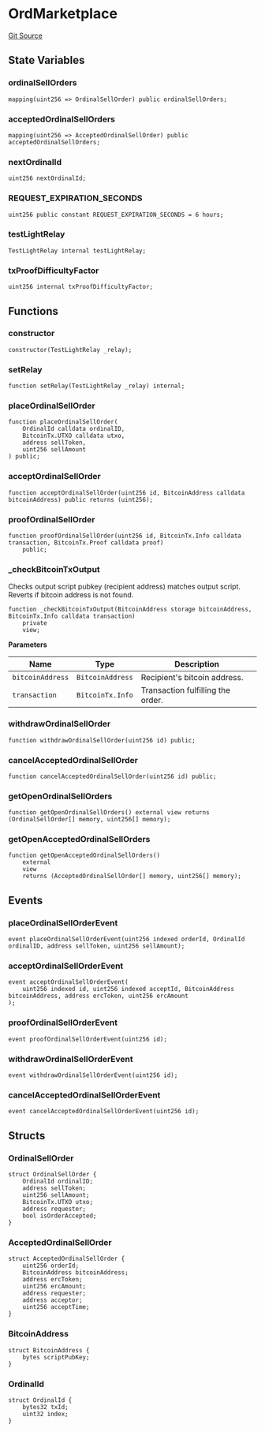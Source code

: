 # OrdMarketplace
[Git Source](https://github.com/bob-collective/bob/blob/1abe7d0a95cbaa62e47217036600733eae5f19f9/src/swap/Ord_Marketplace.sol)


## State Variables
### ordinalSellOrders

```solidity
mapping(uint256 => OrdinalSellOrder) public ordinalSellOrders;
```


### acceptedOrdinalSellOrders

```solidity
mapping(uint256 => AcceptedOrdinalSellOrder) public acceptedOrdinalSellOrders;
```


### nextOrdinalId

```solidity
uint256 nextOrdinalId;
```


### REQUEST_EXPIRATION_SECONDS

```solidity
uint256 public constant REQUEST_EXPIRATION_SECONDS = 6 hours;
```


### testLightRelay

```solidity
TestLightRelay internal testLightRelay;
```


### txProofDifficultyFactor

```solidity
uint256 internal txProofDifficultyFactor;
```


## Functions
### constructor


```solidity
constructor(TestLightRelay _relay);
```

### setRelay


```solidity
function setRelay(TestLightRelay _relay) internal;
```

### placeOrdinalSellOrder


```solidity
function placeOrdinalSellOrder(
    OrdinalId calldata ordinalID,
    BitcoinTx.UTXO calldata utxo,
    address sellToken,
    uint256 sellAmount
) public;
```

### acceptOrdinalSellOrder


```solidity
function acceptOrdinalSellOrder(uint256 id, BitcoinAddress calldata bitcoinAddress) public returns (uint256);
```

### proofOrdinalSellOrder


```solidity
function proofOrdinalSellOrder(uint256 id, BitcoinTx.Info calldata transaction, BitcoinTx.Proof calldata proof)
    public;
```

### _checkBitcoinTxOutput

Checks output script pubkey (recipient address) matches output script.
Reverts if bitcoin address is not found.


```solidity
function _checkBitcoinTxOutput(BitcoinAddress storage bitcoinAddress, BitcoinTx.Info calldata transaction)
    private
    view;
```
**Parameters**

|Name|Type|Description|
|----|----|-----------|
|`bitcoinAddress`|`BitcoinAddress`|Recipient's bitcoin address.|
|`transaction`|`BitcoinTx.Info`|Transaction fulfilling the order.|


### withdrawOrdinalSellOrder


```solidity
function withdrawOrdinalSellOrder(uint256 id) public;
```

### cancelAcceptedOrdinalSellOrder


```solidity
function cancelAcceptedOrdinalSellOrder(uint256 id) public;
```

### getOpenOrdinalSellOrders


```solidity
function getOpenOrdinalSellOrders() external view returns (OrdinalSellOrder[] memory, uint256[] memory);
```

### getOpenAcceptedOrdinalSellOrders


```solidity
function getOpenAcceptedOrdinalSellOrders()
    external
    view
    returns (AcceptedOrdinalSellOrder[] memory, uint256[] memory);
```

## Events
### placeOrdinalSellOrderEvent

```solidity
event placeOrdinalSellOrderEvent(uint256 indexed orderId, OrdinalId ordinalID, address sellToken, uint256 sellAmount);
```

### acceptOrdinalSellOrderEvent

```solidity
event acceptOrdinalSellOrderEvent(
    uint256 indexed id, uint256 indexed acceptId, BitcoinAddress bitcoinAddress, address ercToken, uint256 ercAmount
);
```

### proofOrdinalSellOrderEvent

```solidity
event proofOrdinalSellOrderEvent(uint256 id);
```

### withdrawOrdinalSellOrderEvent

```solidity
event withdrawOrdinalSellOrderEvent(uint256 id);
```

### cancelAcceptedOrdinalSellOrderEvent

```solidity
event cancelAcceptedOrdinalSellOrderEvent(uint256 id);
```

## Structs
### OrdinalSellOrder

```solidity
struct OrdinalSellOrder {
    OrdinalId ordinalID;
    address sellToken;
    uint256 sellAmount;
    BitcoinTx.UTXO utxo;
    address requester;
    bool isOrderAccepted;
}
```

### AcceptedOrdinalSellOrder

```solidity
struct AcceptedOrdinalSellOrder {
    uint256 orderId;
    BitcoinAddress bitcoinAddress;
    address ercToken;
    uint256 ercAmount;
    address requester;
    address acceptor;
    uint256 acceptTime;
}
```

### BitcoinAddress

```solidity
struct BitcoinAddress {
    bytes scriptPubKey;
}
```

### OrdinalId

```solidity
struct OrdinalId {
    bytes32 txId;
    uint32 index;
}
```

